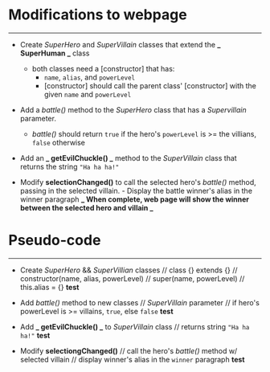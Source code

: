 # Modifications to webpage

---

-   Create _SuperHero_ and _SuperVillain_ classes that extend the **_ SuperHuman _** class

    -   both classes need a [constructor] that has:
        -   `name`, `alias`, and `powerLevel`
        -   [constructor] should call the parent class' [constructor] with the given `name` and `powerLevel`

-   Add a _battle()_ method to the _SuperHero_ class that has a _Supervillain_ parameter.

    -   _battle()_ should return `true` if the hero's `powerLevel` is >= the villians, `false` otherwise

-   Add an **_ getEvilChuckle() _** method to the _SuperVillain_ class that returns the string `"Ha ha ha!"`
-   Modify **selectionChanged()** to call the selected hero's _battle()_ method, passing in the selected villain. - Display the battle winner's alias in the winner paragraph
    **_ When complete, web page will show the winner between the selected hero and villain _**

# Pseudo-code

---

-   Create _SuperHero_ && _SuperVillian_ classes
    // class {} extends {}
    // constructor(name, alias, powerLevel)
    // super(name, powerLevel)
    // this.alias = {}
    **test**

-   Add _battle()_ method to new classes
    // _SuperVillain_ parameter
    // if hero's powerLevel is >= villains, `true`, else `false`
    **test**

-   Add **_ getEvilChuckle() _** to _SuperVillain_ class
    // returns string `"Ha ha ha!"`
    **test**

-   Modify **selectiongChanged()**
    // call the hero's _battle()_ method w/ selected villain
    // display winner's alias in the `winner` paragraph
    **test**
